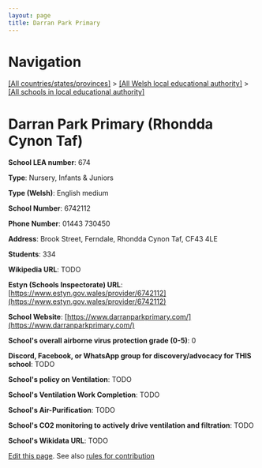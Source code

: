 ```yaml
---
layout: page
title: Darran Park Primary
---
```

# Navigation

[[All countries/states/provinces]](../../..) > [[All Welsh local educational authority]](../..) > [[All schools in local educational authority]](..)

# Darran Park Primary (Rhondda Cynon Taf)

**School LEA number**: 674

**Type**: Nursery, Infants & Juniors

**Type (Welsh)**: English medium

**School Number**: 6742112

**Phone Number**: 01443 730450

**Address**: Brook Street, Ferndale, Rhondda Cynon Taf, CF43 4LE

**Students**: 334

**Wikipedia URL**: TODO

**Estyn (Schools Inspectorate) URL**: [https://www.estyn.gov.wales/provider/6742112](https://www.estyn.gov.wales/provider/6742112)

**School Website**: [https://www.darranparkprimary.com/](https://www.darranparkprimary.com/)

**School's overall airborne virus protection grade (0-5)**: 0

**Discord, Facebook, or WhatsApp group for discovery/advocacy for THIS school**: TODO

**School's policy on Ventilation**: TODO

**School's Ventilation Work Completion**: TODO

**School's Air-Purification**: TODO

**School's CO2 monitoring to actively drive ventilation and filtration**: TODO

**School's Wikidata URL**: TODO




[Edit this page](https://github.com/ventilate-schools/Wales/edit/prif/./Rhondda_Cynon_Taf/Darran_Park_Primary.md). See also [rules for contribution](../../../contribution-rules/)
